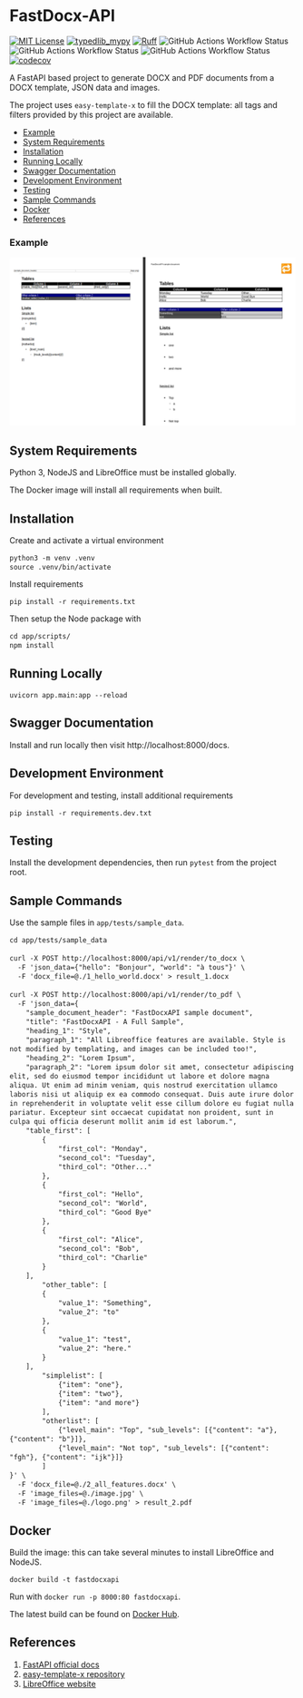 
# FastDocx-API

[![MIT License](https://img.shields.io/badge/License-MIT-green.svg)](https://choosealicense.com/licenses/mit/)
[![typedlib_mypy](https://www.mypy-lang.org/static/mypy_badge.svg)](https://www.mypy-lang.org)
[![Ruff](https://img.shields.io/endpoint?url=https://raw.githubusercontent.com/astral-sh/ruff/main/assets/badge/v2.json)](https://github.com/astral-sh/ruff)
![GitHub Actions Workflow Status](https://github.com/mbging/fastdocx-api/actions/workflows/lint.yaml/badge.svg)
![GitHub Actions Workflow Status](https://github.com/mbging/fastdocx-api/actions/workflows/docker-hub.yaml/badge.svg)
![GitHub Actions Workflow Status](https://github.com/mbging/fastdocx-api/actions/workflows/test.yaml/badge.svg)
[![codecov](https://codecov.io/gh/mbging/fastdocx-api/graph/badge.svg?token=3FSG83E16C)](https://codecov.io/gh/mbging/fastdocx-api)

A FastAPI based project to generate DOCX and PDF documents from a DOCX template, JSON data and images.

The project uses `easy-template-x` to fill the DOCX template: all tags and filters provided by this project are available.

- [Example](#example)
- [System Requirements](#system-requirements)
- [Installation](#installation)
- [Running Locally](#running-locally)
- [Swagger Documentation](#swagger-documentation)
- [Development Environment](#development-environment)
- [Testing](#testing)
- [Sample Commands](#sample-commands)
- [Docker](#docker)
- [References](#references)

### Example
!["LibreOffice to PDF"](/app/tests/sample_data/preview.png)

## System Requirements

Python 3, NodeJS and LibreOffice must be installed globally.

The Docker image will install all requirements when built.

## Installation

Create and activate a virtual environment
```
python3 -m venv .venv
source .venv/bin/activate
```

Install requirements
```
pip install -r requirements.txt
```

Then setup the Node package with
```
cd app/scripts/
npm install
```

## Running Locally

```
uvicorn app.main:app --reload
```

## Swagger Documentation

Install and run locally then visit http://localhost:8000/docs.

## Development Environment

For development and testing, install additional requirements
```
pip install -r requirements.dev.txt
```

## Testing

Install the development dependencies, then run `pytest` from the project root.

## Sample Commands

Use the sample files in `app/tests/sample_data`.

```
cd app/tests/sample_data

curl -X POST http://localhost:8000/api/v1/render/to_docx \
  -F 'json_data={"hello": "Bonjour", "world": "à tous"}' \
  -F 'docx_file=@./1_hello_world.docx' > result_1.docx

curl -X POST http://localhost:8000/api/v1/render/to_pdf \
  -F 'json_data={
    "sample_document_header": "FastDocxAPI sample document",
    "title": "FastDocxAPI - A Full Sample",
    "heading_1": "Style",
    "paragraph_1": "All Libreoffice features are available. Style is not modified by templating, and images can be included too!",
    "heading_2": "Lorem Ipsum",
    "paragraph_2": "Lorem ipsum dolor sit amet, consectetur adipiscing elit, sed do eiusmod tempor incididunt ut labore et dolore magna aliqua. Ut enim ad minim veniam, quis nostrud exercitation ullamco laboris nisi ut aliquip ex ea commodo consequat. Duis aute irure dolor in reprehenderit in voluptate velit esse cillum dolore eu fugiat nulla pariatur. Excepteur sint occaecat cupidatat non proident, sunt in culpa qui officia deserunt mollit anim id est laborum.",
    "table_first": [
        {
            "first_col": "Monday",
            "second_col": "Tuesday",
            "third_col": "Other..."
        },
        {
            "first_col": "Hello",
            "second_col": "World",
            "third_col": "Good Bye"
        },
        {
            "first_col": "Alice",
            "second_col": "Bob",
            "third_col": "Charlie"
        }
    ],
		"other_table": [
        {
            "value_1": "Something",
            "value_2": "to"
        },
        {
            "value_1": "test",
            "value_2": "here."
        }
    ],
		"simplelist": [
			{"item": "one"},
			{"item": "two"},
			{"item": "and more"}
		],
		"otherlist": [
			{"level_main": "Top", "sub_levels": [{"content": "a"}, {"content": "b"}]},
			{"level_main": "Not top", "sub_levels": [{"content": "fgh"}, {"content": "ijk"}]}
		]
}' \
  -F 'docx_file=@./2_all_features.docx' \
  -F 'image_files=@./image.jpg' \
  -F 'image_files=@./logo.png' > result_2.pdf
```

## Docker

Build the image: this can take several minutes to install LibreOffice and NodeJS.
```
docker build -t fastdocxapi
```

Run with `docker run -p 8000:80 fastdocxapi`.

The latest build can be found on [Docker Hub](https://hub.docker.com/repository/docker/mjbourgeon/fastdocx-api).

## References
1. [FastAPI official docs](https://fastapi.tiangolo.com/)
2. [easy-template-x repository](https://github.com/alonrbar/easy-template-x)
3. [LibreOffice website](https://www.libreoffice.org/)
